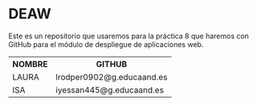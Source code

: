 # DEAW
Este es un repositorio que usaremos  para la práctica 8 que haremos con GitHub para el módulo de despliegue de aplicaciones web.

<table class="default">
  <tr>
    <th>NOMBRE</th>
    <th>GITHUB</th>
  </tr>
  <tr>
    <td>LAURA</td>
    <td>lrodper0902@g.educaand.es</td>
  </tr>
  <tr>
    <td>ISA</td>
    <td>iyessan445@g.educaand.es</td>
  </tr>
</table>
